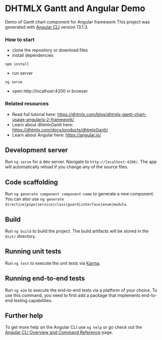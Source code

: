 DHTMLX Gantt and Angular Demo
===================

Demo of Gantt chart component for Angular framework
This project was generated with [Angular CLI](https://github.com/angular/angular-cli) version 13.1.3.

### How to start


 - clone the repository or download files
 - install dependencies
~~~ 
npm install 
~~~

 - run server
~~~
ng serve
~~~

 - open http://localhost:4200 in browser

###  Related resources
 - Read full tutorial here: https://dhtmlx.com/blog/dhtmlx-gantt-chart-usage-angularjs-2-framework/
 - Learn about dhtmlxGantt here: https://dhtmlx.com/docs/products/dhtmlxGantt/
 - Learn about Angular here: https://angular.io/

## Development server

Run `ng serve` for a dev server. Navigate to `http://localhost:4200/`. The app will automatically reload if you change any of the source files.

## Code scaffolding

Run `ng generate component component-name` to generate a new component. You can also use `ng generate directive|pipe|service|class|guard|interface|enum|module`.

## Build

Run `ng build` to build the project. The build artifacts will be stored in the `dist/` directory.

## Running unit tests

Run `ng test` to execute the unit tests via [Karma](https://karma-runner.github.io).

## Running end-to-end tests

Run `ng e2e` to execute the end-to-end tests via a platform of your choice. To use this command, you need to first add a package that implements end-to-end testing capabilities.

## Further help

To get more help on the Angular CLI use `ng help` or go check out the [Angular CLI Overview and Command Reference](https://angular.io/cli) page.
